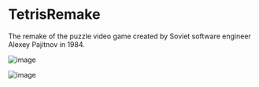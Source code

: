 # TetrisRemake
The remake of the puzzle video game created by Soviet software engineer Alexey Pajitnov in 1984.

![image](https://github.com/DemeterAbelBence/TetrisRemake/assets/124840546/eac1611c-5b14-4f87-bb9c-d5a32516d294)

![image](https://github.com/DemeterAbelBence/TetrisRemake/assets/124840546/ce47be66-da2d-460e-a5a0-0cd319c0c378)
